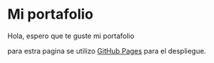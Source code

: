 # Mi portafolio 
Hola, espero que te guste mi portafolio

para estra pagina se utilizo [GitHub Pages]() para el despliegue.


